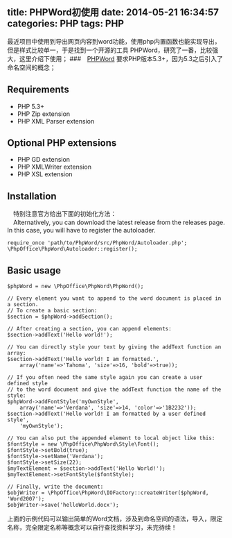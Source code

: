 title: PHPWord初使用
date: 2014-05-21 16:34:57
categories: PHP
tags: PHP
---
最近项目中使用到导出网页内容到word功能，使用php内置函数也能实现导出，但是样式比较单一，于是找到一个开源的工具 PHPWord，研究了一番，比较强大，这里介绍下使用；
###　[PHPWord](https://github.com/PHPOffice/PHPWord) 要求PHP版本5.3+，因为5.3之后引入了命名空间的概念；

## Requirements
* PHP 5.3+
* PHP Zip extension
* PHP XML Parser extension
## Optional PHP extensions
+ PHP GD extension
+ PHP XMLWriter extension
+ PHP XSL extension
## Installation
　特别注意官方给出下面的初始化方法：  
 　Alternatively, you can download the latest release from the releases page. In this case, you will have to register the autoloader.
~~~~{php}
require_once 'path/to/PhpWord/src/PhpWord/Autoloader.php';
\PhpOffice\PhpWord\Autoloader::register();
~~~~
<!-- more -->
## Basic usage
~~~~{python}
$phpWord = new \PhpOffice\PhpWord\PhpWord();

// Every element you want to append to the word document is placed in a section.
// To create a basic section:
$section = $phpWord->addSection();

// After creating a section, you can append elements:
$section->addText('Hello world!');

// You can directly style your text by giving the addText function an array:
$section->addText('Hello world! I am formatted.',
    array('name'=>'Tahoma', 'size'=>16, 'bold'=>true));

// If you often need the same style again you can create a user defined style
// to the word document and give the addText function the name of the style:
$phpWord->addFontStyle('myOwnStyle',
    array('name'=>'Verdana', 'size'=>14, 'color'=>'1B2232'));
$section->addText('Hello world! I am formatted by a user defined style',
    'myOwnStyle');

// You can also put the appended element to local object like this:
$fontStyle = new \PhpOffice\PhpWord\Style\Font();
$fontStyle->setBold(true);
$fontStyle->setName('Verdana');
$fontStyle->setSize(22);
$myTextElement = $section->addText('Hello World!');
$myTextElement->setFontStyle($fontStyle);

// Finally, write the document:
$objWriter = \PhpOffice\PhpWord\IOFactory::createWriter($phpWord, 'Word2007');
$objWriter->save('helloWorld.docx');
~~~~
上面的示例代码可以输出简单的Word文档，涉及到命名空间的语法，导入，限定名称，完全限定名称等概念可以自行查找资料学习，未完待续！
